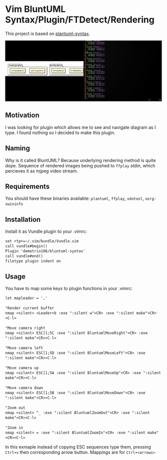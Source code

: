 # Vim BluntUML Syntax/Plugin/FTDetect/Rendering

This project is based on [plantuml-syntax](https://github.com/aklt/plantuml-syntax).

![example](docs/bluntuml.png) 

## Motivation

I was looking for plugin which allows me to see and navigate diagram as I type. 
I found nothing so I decided to make this plugin.

## Naming

Why is it called BluntUML? Because underlying rendering method is quite dope.
Sequence of rendered images being pushed to `ffplay` stdin, which percieves it as 
mjpeg video stream.

## Requirements

You should have these binaries available: `plantuml`, `ffplay`, `xdotool`, `xorg-xwininfo`

## Installation

Install it as Vundle plugin to your .vimrc:

```
set rtp+=~/.vim/bundle/Vundle.vim
call vundle#begin()
Plugin 'demetrio108/bluntuml-syntax'
call vundle#end()            
filetype plugin indent on
```

## Usage

You have to map some keys to plugin functions in your .vimrc:

```
let mapleader = ','

"Render current buffer
nmap <silent> <Leader>b :exe ":silent w"<CR> :exe ":silent make"<CR><C-l>

"Move camera right
nmap <silent> ESC[1;5C :exe ":silent BluntumlMoveRight"<CR> :exe ":silent make"<CR><C-l>

"Move camera left
nmap <silent> ESC[1;5D :exe ":silent BluntumlMoveLeft"<CR> :exe ":silent make"<CR><C-l>

"Move camera up
nmap <silent> ESC[1;5A :exe ":silent BluntumlMoveUp"<CR> :exe ":silent make"<CR><C-l>

"Move camera down
nmap <silent> ESC[1;5B :exe ":silent BluntumlMoveDown"<CR> :exe ":silent make"<CR><C-l>

"Zoom out
nmap <silent> ^_ :exe ":silent BluntumlZoomOut"<CR> :exe ":silent make"<CR><C-l>

"Zoom in
nmap <silent> = :exe ":silent BluntumlZoomIn"<CR> :exe ":silent make"<CR><C-l>
```

In this exmaple instead of copying ESC sequences type them, pressing `Ctrl+v` then corresponding arrow button.
Mappings are for `Ctrl+<arrows>`
